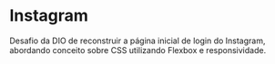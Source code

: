 # Instagram
Desafio da DIO de reconstruir a página inicial de login do Instagram, abordando conceito sobre CSS utilizando Flexbox e responsividade.
